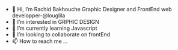 - 👋 Hi, I’m  Rachid Bakhouche Graphic Designer and FrontEnd web developper-@louglila
- 👀 I’m interested in GRPHIC DESIGN
- 🌱 I’m currently learning Javascript
- 💞️ I’m looking to collaborate on frontEnd
- 📫 How to reach me ...

<!---
louglila/louglila is a ✨ special ✨ repository because its `README.md` (this file) appears on your GitHub profile.
You can click the Preview link to take a look at your changes.
--->

